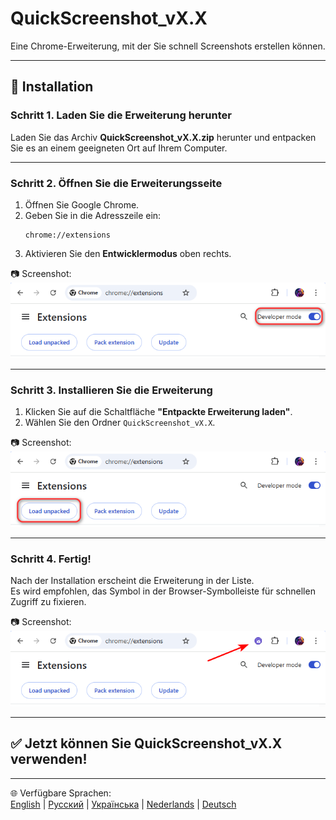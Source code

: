 # QuickScreenshot_vX.X

Eine Chrome-Erweiterung, mit der Sie schnell Screenshots erstellen können.

---

## 🚀 Installation

### Schritt 1. Laden Sie die Erweiterung herunter
Laden Sie das Archiv **QuickScreenshot_vX.X.zip** herunter und entpacken Sie es an einem geeigneten Ort auf Ihrem Computer.

---

### Schritt 2. Öffnen Sie die Erweiterungsseite
1. Öffnen Sie Google Chrome.  
2. Geben Sie in die Adresszeile ein:  
   ```
   chrome://extensions
   ```
3. Aktivieren Sie den **Entwicklermodus** oben rechts.

📷 Screenshot:  
![Developer mode](screenshots/step2_developer_mode.png)

---

### Schritt 3. Installieren Sie die Erweiterung
1. Klicken Sie auf die Schaltfläche **"Entpackte Erweiterung laden"**.  
2. Wählen Sie den Ordner `QuickScreenshot_vX.X`.  

📷 Screenshot:  
![Load unpacked](screenshots/step3_load_unpacked.png)

---

### Schritt 4. Fertig!
Nach der Installation erscheint die Erweiterung in der Liste.  
Es wird empfohlen, das Symbol in der Browser-Symbolleiste für schnellen Zugriff zu fixieren.

📷 Screenshot:  
![Extension installed](screenshots/step4_installed.png)

---

## ✅ Jetzt können Sie QuickScreenshot_vX.X verwenden!

---

🌐 Verfügbare Sprachen:  
[English](README.md) | [Русский](README.ru.md) | [Українська](README.uk.md) | [Nederlands](README.nl.md) | [Deutsch](README.de.md)
